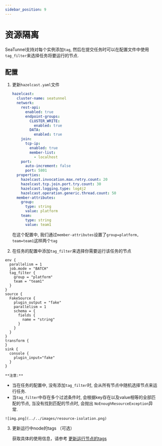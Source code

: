 ```yaml
---
sidebar_position: 9
---
```


# 资源隔离

SeaTunnel支持对每个实例添加`tag`, 然后在提交任务时可以在配置文件中使用`tag_filter`来选择任务将要运行的节点.

## 配置

1. 更新`hazelcast.yaml`文件

    ```yaml
    hazelcast:
      cluster-name: seatunnel
      network:
        rest-api:
          enabled: true
          endpoint-groups:
            CLUSTER_WRITE:
              enabled: true
            DATA:
              enabled: true
        join:
          tcp-ip:
            enabled: true
            member-list:
              - localhost
        port:
          auto-increment: false
          port: 5801
      properties:
        hazelcast.invocation.max.retry.count: 20
        hazelcast.tcp.join.port.try.count: 30
        hazelcast.logging.type: log4j2
        hazelcast.operation.generic.thread.count: 50
      member-attributes:
        group:
          type: string
          value: platform
        team:
          type: string
          value: team1
    ```
    
    在这个配置中, 我们通过`member-attributes`设置了`group=platform, team=team1`这样两个`tag`

2. 在任务的配置中添加`tag_filter`来选择你需要运行该任务的节点

```hacon
env {
  parallelism = 1
  job.mode = "BATCH"
  tag_filter {
    group = "platform"
    team = "team1"
  }
}
source {
  FakeSource {
    plugin_output = "fake"
    parallelism = 1
    schema = {
      fields {
        name = "string"
      }
    }
  }
}
transform {
}
sink {
  console {
    plugin_input="fake"
  }
}
```

    **注意:**
   - 当在任务的配置中, 没有添加`tag_filter`时, 会从所有节点中随机选择节点来运行任务.
   - 当`tag_filter`中存在多个过滤条件时, 会根据key存在以及value相等的全部匹配的节点, 当没有找到匹配的节点时, 会抛出 `NoEnoughResourceException`异常.

    ![img.png](../../images/resource-isolation.png)

3. 更新运行中node的tags （可选）

    获取具体的使用信息，请参考 [更新运行节点的tags](rest-api-v2.md)

